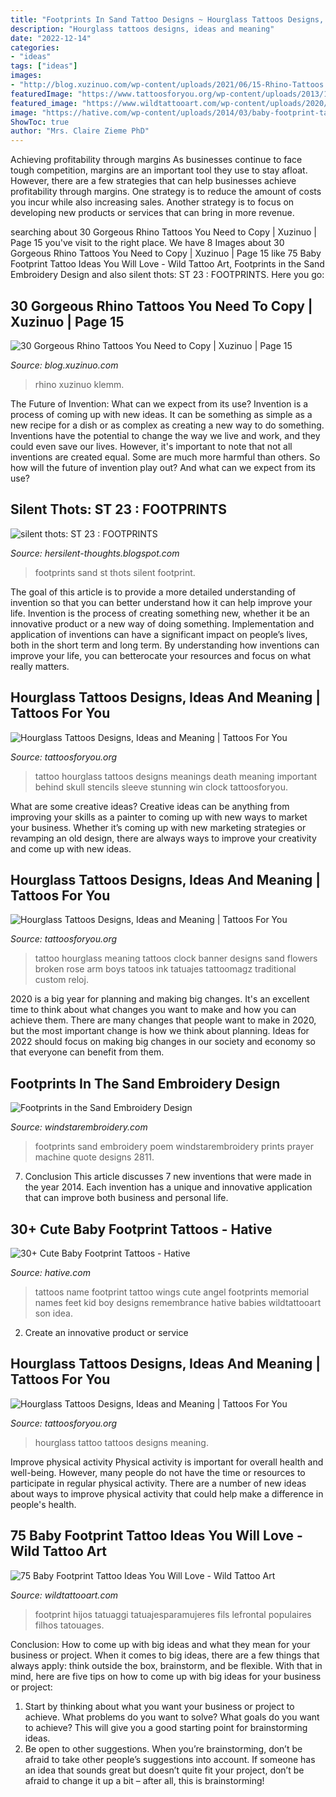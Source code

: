 ```yaml
---
title: "Footprints In Sand Tattoo Designs ~ Hourglass Tattoos Designs, Ideas And Meaning"
description: "Hourglass tattoos designs, ideas and meaning"
date: "2022-12-14"
categories:
- "ideas"
tags: ["ideas"]
images:
- "http://blog.xuzinuo.com/wp-content/uploads/2021/06/15-Rhino-Tattoos.jpg"
featuredImage: "https://www.tattoosforyou.org/wp-content/uploads/2013/11/Hourglass-Tattoo-Designs.jpg"
featured_image: "https://www.wildtattooart.com/wp-content/uploads/2020/02/baby-footprint-tattoos-25.jpg"
image: "https://hative.com/wp-content/uploads/2014/03/baby-footprint-tattoos/3-baby-footprints-with-angel-wings.jpg"
ShowToc: true
author: "Mrs. Claire Zieme PhD"
---
```



Achieving profitability through margins
As businesses continue to face tough competition, margins are an important tool they use to stay afloat. However, there are a few strategies that can help businesses achieve profitability through margins. One strategy is to reduce the amount of costs you incur while also increasing sales. Another strategy is to focus on developing new products or services that can bring in more revenue.

	

		
searching about 30 Gorgeous Rhino Tattoos You Need to Copy | Xuzinuo | Page 15 you've visit to the right place. We have 8 Images about 30 Gorgeous Rhino Tattoos You Need to Copy | Xuzinuo | Page 15 like 75 Baby Footprint Tattoo Ideas You Will Love - Wild Tattoo Art, Footprints in the Sand Embroidery Design and also silent thots: ST 23 : FOOTPRINTS. Here you go:
		
    
## 30 Gorgeous Rhino Tattoos You Need To Copy | Xuzinuo | Page 15

<img loading=lazy src="http://blog.xuzinuo.com/wp-content/uploads/2021/06/15-Rhino-Tattoos.jpg" onerror="this.onerror=null;this.src='https://tse1.mm.bing.net/th?id=OIP.SFo0Dx1rzhzYsv_mGM9_qwHaJ_&amp;pid=15.1';" alt="30 Gorgeous Rhino Tattoos You Need to Copy | Xuzinuo | Page 15">

_Source: blog.xuzinuo.com_

>rhino xuzinuo klemm. 

	

The Future of Invention: What can we expect from its use?
Invention is a process of coming up with new ideas. It can be something as simple as a new recipe for a dish or as complex as creating a new way to do something. Inventions have the potential to change the way we live and work, and they could even save our lives. However, it's important to note that not all inventions are created equal. Some are much more harmful than others. So how will the future of invention play out? And what can we expect from its use?

    
## Silent Thots: ST 23 : FOOTPRINTS

<img loading=lazy src="http://2.bp.blogspot.com/-R5m3R37M9ZQ/Tx57kb9R3pI/AAAAAAAAIWE/Z_DlFnd_EdY/s1600/footprint_sand.jpg" onerror="this.onerror=null;this.src='https://tse1.mm.bing.net/th?id=OIP.-toScMxm5J9jspin1yH2bwAAAA&amp;pid=15.1';" alt="silent thots: ST 23 : FOOTPRINTS">

_Source: hersilent-thoughts.blogspot.com_

>footprints sand st thots silent footprint. 

	

The goal of this article is to provide a more detailed understanding of invention so that you can better understand how it can help improve your life.
Invention is the process of creating something new, whether it be an innovative product or a new way of doing something. Implementation and application of inventions can have a significant impact on people’s lives, both in the short term and long term. By understanding how inventions can improve your life, you can betterocate your resources and focus on what really matters.

    
## Hourglass Tattoos Designs, Ideas And Meaning | Tattoos For You

<img loading=lazy src="https://www.tattoosforyou.org/wp-content/uploads/2013/11/Hourglass-Tattoo-Designs.jpg" onerror="this.onerror=null;this.src='https://tse1.mm.bing.net/th?id=OIP.8xjOAaWBE_19_9qxsYSergHaJ4&amp;pid=15.1';" alt="Hourglass Tattoos Designs, Ideas and Meaning | Tattoos For You">

_Source: tattoosforyou.org_

>tattoo hourglass tattoos designs meanings death meaning important behind skull stencils sleeve stunning win clock tattoosforyou. 

	

What are some creative ideas?
Creative ideas can be anything from improving your skills as a painter to coming up with new ways to market your business. Whether it’s coming up with new marketing strategies or revamping an old design, there are always ways to improve your creativity and come up with new ideas.

    
## Hourglass Tattoos Designs, Ideas And Meaning | Tattoos For You

<img loading=lazy src="http://www.tattoosforyou.org/wp-content/uploads/2013/11/Hourglass-Tattoo-Meaning-767x1024.jpg" onerror="this.onerror=null;this.src='https://tse1.mm.bing.net/th?id=OIP.rG3EnIbFxbYNIJQ4xMdqAQHaJ4&amp;pid=15.1';" alt="Hourglass Tattoos Designs, Ideas and Meaning | Tattoos For You">

_Source: tattoosforyou.org_

>tattoo hourglass meaning tattoos clock banner designs sand flowers broken rose arm boys tatoos ink tatuajes tattoomagz traditional custom reloj. 

	

2020 is a big year for planning and making big changes. It's an excellent time to think about what changes you want to make and how you can achieve them.
There are many changes that people want to make in 2020, but the most important change is how we think about planning. Ideas for 2022 should focus on making big changes in our society and economy so that everyone can benefit from them.

    
## Footprints In The Sand Embroidery Design

<img loading=lazy src="https://www.windstarembroidery.com/cw2/Assets/product_full/2811_250.gif" onerror="this.onerror=null;this.src='https://tse3.mm.bing.net/th?id=OIP.3YZhn9ZoUQ87F68jWGzE_gAAAA&amp;pid=15.1';" alt="Footprints in the Sand Embroidery Design">

_Source: windstarembroidery.com_

>footprints sand embroidery poem windstarembroidery prints prayer machine quote designs 2811. 

	

7. Conclusion
This article discusses 7 new inventions that were made in the year 2014. Each invention has a unique and innovative application that can improve both business and personal life.

    
## 30+ Cute Baby Footprint Tattoos - Hative

<img loading=lazy src="https://hative.com/wp-content/uploads/2014/03/baby-footprint-tattoos/3-baby-footprints-with-angel-wings.jpg" onerror="this.onerror=null;this.src='https://tse2.mm.bing.net/th?id=OIP.WxE5iL8CxsnoAicPindJTwHaFW&amp;pid=15.1';" alt="30+ Cute Baby Footprint Tattoos - Hative">

_Source: hative.com_

>tattoos name footprint tattoo wings cute angel footprints memorial names feet kid boy designs remembrance hative babies wildtattooart son idea. 

	

2. Create an innovative product or service 

    
## Hourglass Tattoos Designs, Ideas And Meaning | Tattoos For You

<img loading=lazy src="http://www.tattoosforyou.org/wp-content/uploads/2013/11/Hourglass-Tattoo-Pictures.jpg" onerror="this.onerror=null;this.src='https://tse3.mm.bing.net/th?id=OIP.YMgUcRs_SR6Mf6VMQLxngAHaKK&amp;pid=15.1';" alt="Hourglass Tattoos Designs, Ideas and Meaning | Tattoos For You">

_Source: tattoosforyou.org_

>hourglass tattoo tattoos designs meaning. 

	

Improve physical activity
Physical activity is important for overall health and well-being. However, many people do not have the time or resources to participate in regular physical activity. There are a number of new ideas about ways to improve physical activity that could help make a difference in people's health.

    
## 75 Baby Footprint Tattoo Ideas You Will Love - Wild Tattoo Art

<img loading=lazy src="https://www.wildtattooart.com/wp-content/uploads/2020/02/baby-footprint-tattoos-25.jpg" onerror="this.onerror=null;this.src='https://tse3.mm.bing.net/th?id=OIP.WiOuX19EkVF9MNX9sBLvqAHaIe&amp;pid=15.1';" alt="75 Baby Footprint Tattoo Ideas You Will Love - Wild Tattoo Art">

_Source: wildtattooart.com_

>footprint hijos tatuaggi tatuajesparamujeres fils lefrontal populaires filhos tatouages. 

	

Conclusion: How to come up with big ideas and what they mean for your business or project.
When it comes to big ideas, there are a few things that always apply: think outside the box, brainstorm, and be flexible. With that in mind, here are five tips on how to come up with big ideas for your business or project: 
1. Start by thinking about what you want your business or project to achieve. What problems do you want to solve? What goals do you want to achieve? This will give you a good starting point for brainstorming ideas. 
2. Be open to other suggestions. When you’re brainstorming, don’t be afraid to take other people’s suggestions into account. If someone has an idea that sounds great but doesn’t quite fit your project, don’t be afraid to change it up a bit – after all, this is brainstorming! 

